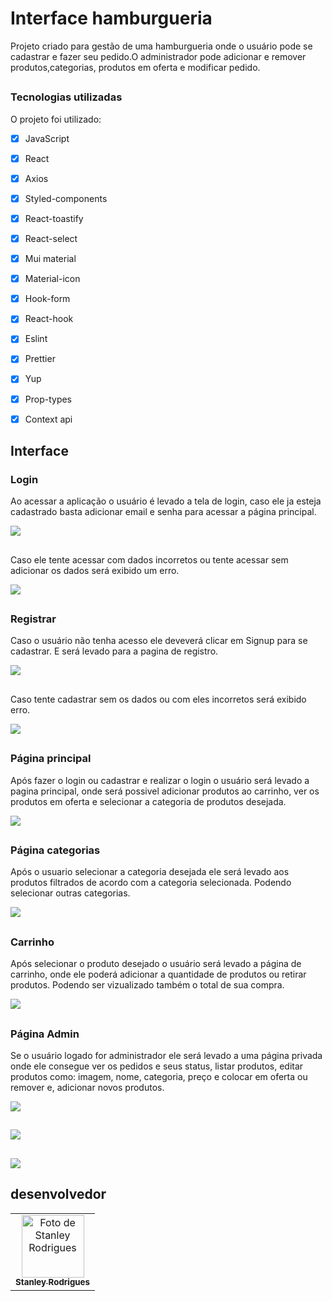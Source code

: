 # Interface hamburgueria
Projeto criado para gestão de uma hamburgueria onde o usuário pode se cadastrar e fazer seu pedido.O administrador pode adicionar e remover produtos,categorias, produtos em oferta e modificar pedido. 


##

### Tecnologias utilizadas

O projeto foi utilizado:

- [x] JavaScript
- [x] React
- [x] Axios
- [x] Styled-components
- [x] React-toastify
- [x] React-select
- [x] Mui material
- [x] Material-icon
- [x] Hook-form
- [x] React-hook
- [x] Eslint 
- [x] Prettier
- [x] Yup
- [x] Prop-types
- [x] Context api

  

  ##

## Interface

### Login
Ao acessar a aplicação o usuário é levado a tela de login, caso ele ja esteja cadastrado basta adicionar email e senha para acessar a página principal.

<img src="https://github.com/stanley-rodrigues/picForReadme/blob/main/interface%20devburguer/Login.png" />

  ##

Caso ele tente acessar com dados incorretos ou tente acessar sem adicionar os dados será exibido um erro.

<img src="https://github.com/stanley-rodrigues/picForReadme/blob/main/interface%20devburguer/LoginValidation.png" />

##

### Registrar
Caso o usuário não tenha acesso ele deveverá clicar em Signup para se cadastrar. E será levado para a pagina de registro.

<img src="https://github.com/stanley-rodrigues/picForReadme/blob/main/interface%20devburguer/Sign%20Up.png" />

##

Caso tente cadastrar sem os dados ou com eles incorretos será exibido erro.

<img src="https://github.com/stanley-rodrigues/picForReadme/blob/main/interface%20devburguer/Captura%20de%20Tela%202024-01-18%20%C3%A0s%2014.25.30.png" />

##

### Página principal

Após fazer o login ou cadastrar e realizar o login o usuário será levado a pagina principal, onde será possivel adicionar produtos ao carrinho, ver os produtos em oferta e selecionar a categoria de produtos desejada. 

<img src="https://github.com/stanley-rodrigues/picForReadme/blob/main/interface%20devburguer/HOME%20PAGE.png" />

##

### Página categorias

Após o usuario selecionar a categoria desejada ele será levado aos produtos filtrados de acordo com a categoria selecionada. Podendo selecionar outras categorias.

<img src="https://github.com/stanley-rodrigues/picForReadme/blob/main/interface%20devburguer/produtos.png" />

##

### Carrinho

Após selecionar o produto desejado o usuário será levado a página de carrinho, onde ele poderá adicionar a quantidade de produtos ou retirar produtos. Podendo ser vizualizado também o total de sua compra.

<img src="https://github.com/stanley-rodrigues/picForReadme/blob/main/interface%20devburguer/checkOut.png" />

##

### Página Admin

Se o usuário logado for administrador ele será levado a uma página privada onde ele consegue ver os pedidos e seus status, listar produtos, editar produtos como: imagem, nome, categoria, preço e colocar em oferta ou remover e, adicionar novos produtos.

<img src="https://github.com/stanley-rodrigues/picForReadme/blob/main/interface%20devburguer/Admin%20pedidos.png" />

##


<img src="https://github.com/stanley-rodrigues/picForReadme/blob/main/interface%20devburguer/AdminVisupedidos.png" />

##


<img src="https://github.com/stanley-rodrigues/picForReadme/blob/main/interface%20devburguer/Addprodutos.png" />


##  desenvolvedor

<table>
  <tr>
    <td align="center">
      <a href="https://www.linkedin.com/in/stanley-rodrigues/" target="_blank">
        <img src="https://github.com/stanley-rodrigues/easy-shopping-pag-responsiva/blob/master/assets/eu.jpeg?raw=true" width="100px;" alt="Foto de Stanley Rodrigues"/><br>
        <sub>
          <b>Stanley Rodrigues</b>
        </sub>
      </a>
    </td>
  </tr>
</table>
